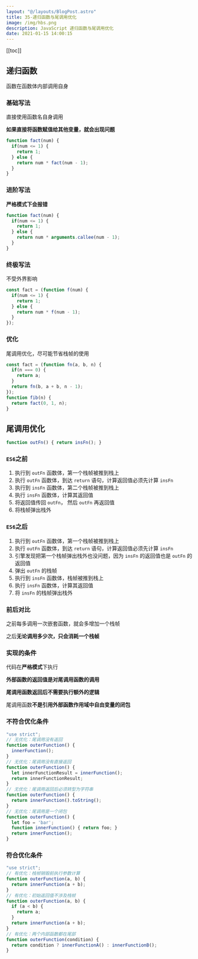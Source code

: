 ```yaml
---
layout: "@/layouts/BlogPost.astro"
title: 35-递归函数与尾调用优化
image: /img/hbs.png
description: JavaScript 递归函数与尾调用优化
date: 2021-01-15 14:00:15
---
```


[[toc]]

## 递归函数

函数在函数体内部调用自身

### 基础写法

直接使用函数名自身调用

**如果直接将函数赋值给其他变量，就会出现问题**

```js
function fact(num) {
  if(num <= 1) {
    return 1;
  } else {
    return num * fact(num - 1);
  }
}
```

### 进阶写法

**严格模式下会报错**

```js
function fact(num) {
  if(num <= 1) {
    return 1;
  } else { 
    return num * arguments.callee(num - 1);
  }
}
```

### 终极写法

不受外界影响

```js
const fact = (function f(num) {
  if(num <= 1) {
    return 1;
  } else {
    return num * f(num - 1);
  }
});
```

### 优化

尾调用优化，尽可能节省栈帧的使用

```js
const fact = (function fn(a, b, n) {
  if(n === 0) {
    return a;
  }
  return fn(b, a + b, n - 1);
});
function fib(n) {
  return fact(0, 1, n);
}
```

## 尾调用优化

```js
function outFn() { return insFn(); }
```

### `ES6`之前

1. 执行到 `outFn` 函数体，第一个栈帧被推到栈上
2. 执行 `outFn` 函数体，到达 `return` 语句，计算返回值必须先计算 `insFn`
3. 执行到 `insFn` 函数体，第二个栈帧被推到栈上
4. 执行 `insFn` 函数体，计算其返回值
5. 将返回值传回 `outFn`， 然后 `outFn` 再返回值
6. 将栈帧弹出栈外

### `ES6`之后

1. 执行到 `outFn` 函数体，第一个栈帧被推到栈上
2. 执行 `outFn` 函数体，到达 `return` 语句，计算返回值必须先计算 `insFn`
3. 引擎发现把第一个栈帧弹出栈外也没问题，因为 `insFn` 的返回值也是 `outFn` 的返回值
4. 弹出 `outFn` 的栈帧
5. 执行到 `insFn` 函数体，栈帧被推到栈上
6. 执行 `insFn` 函数体，计算其返回值
7. 将 `insFn` 的栈帧弹出栈外

### 前后对比

之前每多调用一次嵌套函数，就会多增加一个栈帧

之后**无论调用多少次，只会消耗一个栈帧**

### 实现的条件

代码在**严格模式**下执行

**外部函数的返回值是对尾调用函数的调用**

**尾调用函数返回后不需要执行额外的逻辑**

尾调用函数**不是引用外部函数作用域中自由变量的闭包**

### 不符合优化条件

```js
"use strict";
// 无优化：尾调用没有返回
function outerFunction() {
  innerFunction();
}
// 无优化：尾调用没有直接返回
function outerFunction() {
  let innerFunctionResult = innerFunction();
  return innerFunctionResult;
}
// 无优化：尾调用返回后必须转型为字符串
function outerFunction() {
  return innerFunction().toString();
}
// 无优化：尾调用是一个闭包
function outerFunction() {
  let foo = 'bar';
  function innerFunction() { return foo; }
  return innerFunction();
} 
```

### 符合优化条件

```js
"use strict";
// 有优化：栈帧销毁前执行参数计算
function outerFunction(a, b) {
  return innerFunction(a + b);
}
// 有优化：初始返回值不涉及栈帧
function outerFunction(a, b) {
  if (a < b) {
    return a;
  }
  return innerFunction(a + b);
}
// 有优化：两个内部函数都在尾部
function outerFunction(condition) {
  return condition ? innerFunctionA() : innerFunctionB();
}
```